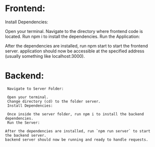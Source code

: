 

# Frontend:
  Install Dependencies:

   Open your terminal.
   Navigate to the directory where  frontend code is located.
   Run npm i to install the dependencies.
   Run the Application:

   After the dependencies are installed, run npm start to start the frontend server.
   application should now be accessible at the specified address (usually something like localhost:3000).



   # Backend:
     Navigate to Server Folder:

     Open your terminal.
     Change directory (cd) to the folder server.
     Install Dependencies:

     Once inside the server folder, run npm i to install the backend dependencies.
     Run the Server:

    After the dependencies are installed, run `npm run server` to start the backend server.
    backend server should now be running and ready to handle requests.
